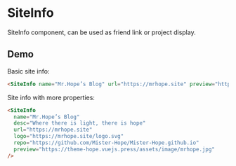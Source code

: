 # SiteInfo

SiteInfo component, can be used as friend link or project display.

<!-- more -->

## Demo

Basic site info:

<SiteInfo name="Mr.Hope’s Blog" url="https://mrhope.site" preview="https://theme-hope.vuejs.press/assets/image/mrhope.jpg" />

```md
<SiteInfo name="Mr.Hope’s Blog" url="https://mrhope.site" preview="https://theme-hope.vuejs.press/assets/image/mrhope.jpg" />
```

Site info with more properties:

<SiteInfo
  name="Mr.Hope’s Blog"
  desc="Where there is light, there is hope"
  url="https://mrhope.site"
  logo="https://mrhope.site/logo.svg"
  repo="https://github.com/Mister-Hope/Mister-Hope.github.io"
  preview="https://theme-hope.vuejs.press/assets/image/mrhope.jpg"
/>

```md
<SiteInfo
  name="Mr.Hope’s Blog"
  desc="Where there is light, there is hope"
  url="https://mrhope.site"
  logo="https://mrhope.site/logo.svg"
  repo="https://github.com/Mister-Hope/Mister-Hope.github.io"
  preview="https://theme-hope.vuejs.press/assets/image/mrhope.jpg"
/>
```
